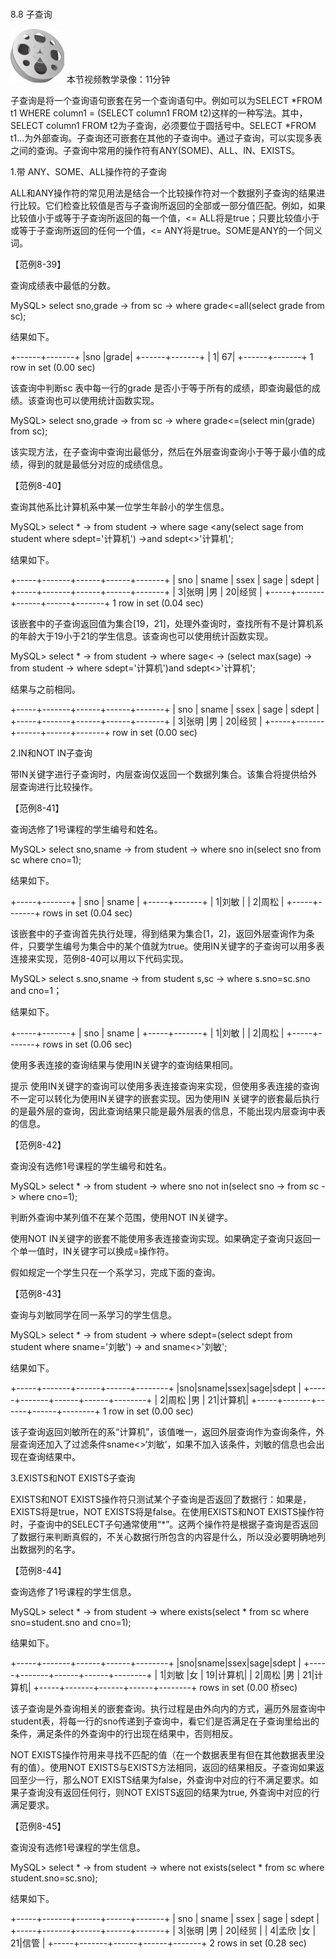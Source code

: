 ### 
  8.8 子查询


<img class="my_markdown" class="h-pic" src="../images/Figure-0246-202.jpg" style="width:86px;  height: 86px; "/> 本节视频教学录像：11分钟

子查询是将一个查询语句嵌套在另一个查询语句中。例如可以为SELECT *FROM t1 WHERE column1 = (SELECT column1 FROM t2)这样的一种写法。其中，SELECT column1 FROM t2为子查询，必须要位于圆括号中。SELECT *FROM t1…为外部查询。子查询还可嵌套在其他的子查询中。通过子查询，可以实现多表之间的查询。子查询中常用的操作符有ANY(SOME)、ALL、IN、EXISTS。

1.带 ANY、SOME、ALL操作符的子查询

ALL和ANY操作符的常见用法是结合一个比较操作符对一个数据列子查询的结果进行比较。它们检查比较值是否与子查询所返回的全部或一部分值匹配。例如，如果比较值小于或等于子查询所返回的每一个值，<= ALL将是true；只要比较值小于或等于子查询所返回的任何一个值，<= ANY将是true。SOME是ANY的一个同义词。

【范例8-39】

查询成绩表中最低的分数。

&#13;
    MySQL> select sno,grade&#13;
    -> from sc&#13;
    -> where grade<=all(select grade from sc);&#13;

结果如下。

&#13;
    +------+-------+&#13;
    |sno |grade|&#13;
    +------+-------+&#13;
    |  1|  67|&#13;
    +------+-------+&#13;
    1 row in set (0.00 sec)&#13;

该查询中判断sc 表中每一行的grade 是否小于等于所有的成绩，即查询最低的成绩。该查询也可以使用统计函数实现。

&#13;
    MySQL> select sno,grade&#13;
    -> from sc&#13;
    -> where grade<=(select min(grade) from sc);&#13;

该实现方法，在子查询中查询出最低分，然后在外层查询查询小于等于最小值的成绩，得到的就是最低分对应的成绩信息。

【范例8-40】

查询其他系比计算机系中某一位学生年龄小的学生信息。

&#13;
    MySQL> select *&#13;
    -> from student&#13;
    -> where sage <any(select sage from student where sdept='计算机')&#13;
    ->and sdept<>'计算机';&#13;

结果如下。

&#13;
    +-----+-------+------+------+-------+&#13;
    | sno | sname | ssex | sage | sdept |&#13;
    +-----+-------+------+------+-------+&#13;
    | 3|张明 |男 | 20|经贸 |&#13;
    +-----+-------+------+------+-------+&#13;
    1 row in set (0.04 sec)&#13;

该嵌套中的子查询返回值为集合[19，21]，处理外查询时，查找所有不是计算机系的年龄大于19小于21的学生信息。该查询也可以使用统计函数实现。

&#13;
    MySQL> select *&#13;
    -> from student&#13;
    -> where sage<&#13;
    ->   (select max(sage)&#13;
    ->    from student&#13;
    -> where sdept='计算机')and sdept<>'计算机';&#13;

结果与之前相同。

&#13;
    +-----+-------+------+------+-------+&#13;
    | sno | sname | ssex | sage | sdept |&#13;
    +-----+-------+------+------+-------+&#13;
    | 3|张明 |男 | 20|经贸 |&#13;
    +-----+-------+------+------+-------+&#13;
    row in set (0.00 sec)&#13;

2.IN和NOT IN子查询

带IN关键字进行子查询时，内层查询仅返回一个数据列集合。该集合将提供给外层查询进行比较操作。

【范例8-41】

查询选修了1号课程的学生编号和姓名。

&#13;
    MySQL> select sno,sname&#13;
    -> from student&#13;
    -> where sno in(select sno from sc where cno=1);&#13;

结果如下。

&#13;
    +-----+-------+&#13;
    | sno | sname |&#13;
    +-----+-------+&#13;
    | 1|刘敏 |&#13;
    | 2|周松 |&#13;
    +-----+-------+&#13;
    rows in set (0.04 sec)&#13;

该嵌套中的子查询首先执行处理，得到结果为集合[1，2]，返回外层查询作为条件，只要学生编号为集合中的某个值就为true。使用IN关键字的子查询可以用多表连接来实现，范例8-40可以用以下代码实现。

&#13;
    MySQL> select s.sno,sname&#13;
    -> from student s,sc&#13;
    -> where s.sno=sc.sno and cno=1；&#13;

结果如下。

&#13;
    +-----+-------+&#13;
    | sno | sname |&#13;
    +-----+-------+&#13;
    | 1|刘敏 |&#13;
    | 2|周松 |&#13;
    +-----+-------+&#13;
    rows in set (0.06 sec)&#13;

使用多表连接的查询结果与使用IN关键字的查询结果相同。

提示 
 使用IN关键字的查询可以使用多表连接查询来实现，但使用多表连接的查询不一定可以转化为使用IN关键字的嵌套实现。因为使用IN 关键字的嵌套最后执行的是最外层的查询，因此查询结果只能是最外层表的信息，不能出现内层查询中表的信息。

【范例8-42】

查询没有选修1号课程的学生编号和姓名。

&#13;
    MySQL> select *&#13;
    -> from student&#13;
    -> where sno not in(select sno&#13;
    ->  from sc&#13;
    ->   where cno=1);&#13;

判断外查询中某列值不在某个范围，使用NOT IN关键字。

使用NOT IN关键字的嵌套不能使用多表连接查询实现。如果确定子查询只返回一个单一值时，IN关键字可以换成=操作符。

假如规定一个学生只在一个系学习，完成下面的查询。

【范例8-43】

查询与刘敏同学在同一系学习的学生信息。

&#13;
    MySQL> select *&#13;
    -> from student&#13;
    -> where sdept=(select sdept from student where sname='刘敏')&#13;
    -> and sname<>'刘敏';&#13;

结果如下。

&#13;
    +-----+-------+------+------+--------+&#13;
    |sno|sname|ssex|sage|sdept |&#13;
    +-----+-------+------+------+--------+&#13;
    | 2|周松 |男 | 21|计算机|&#13;
    +-----+-------+------+------+--------+&#13;
    1 row in set (0.00 sec)&#13;

该子查询返回刘敏所在的系“计算机”，该值唯一，返回外层查询作为查询条件，外层查询还加入了过滤条件sname<>‘刘敏’，如果不加入该条件，刘敏的信息也会出现在查询结果中。

3.EXISTS和NOT EXISTS子查询

EXISTS和NOT EXISTS操作符只测试某个子查询是否返回了数据行：如果是，EXISTS将是true，NOT EXISTS将是false。在使用EXISTS和NOT EXISTS操作符时，子查询中的SELECT子句通常使用“*”。这两个操作符是根据子查询是否返回了数据行来判断真假的，不关心数据行所包含的内容是什么，所以没必要明确地列出数据列的名字。

【范例8-44】

查询选修了1号课程的学生信息。

&#13;
    MySQL> select *&#13;
    -> from student&#13;
    -> where exists(select * from sc where sno=student.sno and cno=1);&#13;

结果如下。

&#13;
    +-----+-------+------+------+--------+&#13;
    |sno|sname|ssex|sage|sdept |&#13;
    +-----+-------+------+------+--------+&#13;
    | 1|刘敏 |女 | 19|计算机|&#13;
    | 2|周松 |男 | 21|计算机|&#13;
    +-----+-------+------+------+--------+&#13;
    rows in set (0.00 桥sec)&#13;

该子查询是外查询相关的嵌套查询。执行过程是由外向内的方式，遍历外层查询中student表，将每一行的sno传递到子查询中，看它们是否满足在子查询里给出的条件，满足条件的外查询中的行出现在结果中，否则相反。

NOT EXISTS操作符用来寻找不匹配的值（在一个数据表里有但在其他数据表里没有的值）。使用NOT EXISTS与EXISTS方法相同，返回的结果相反。子查询如果返回至少一行，那么NOT EXISTS结果为false，外查询中对应的行不满足要求。如果子查询没有返回任何行，则NOT EXISTS返回的结果为true, 外查询中对应的行满足要求。

【范例8-45】

查询没有选修1号课程的学生信息。

&#13;
    MySQL> select *&#13;
    -> from student&#13;
    -> where not exists(select * from sc where student.sno=sc.sno);&#13;

结果如下。

&#13;
    +-----+-------+------+------+-------+&#13;
    | sno | sname | ssex | sage | sdept |&#13;
    +-----+-------+------+------+-------+&#13;
    | 3|张明 |男 | 20|经贸 |&#13;
    | 4|孟欣 |女 | 21|信管 |&#13;
    +-----+-------+------+------+-------+&#13;
    2 rows in set (0.28 sec)&#13;

